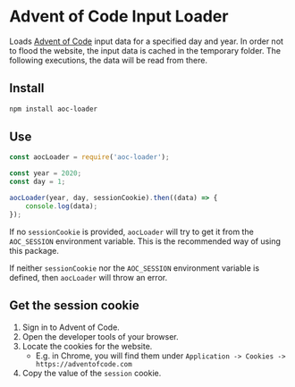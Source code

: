 # Advent of Code Input Loader

Loads [Advent of Code](http://adventofcode.com/) input data for a specified day and year. In order not to flood the website, the input data is cached in the temporary folder. The following executions, the data will be read from there.

## Install

```sh
npm install aoc-loader
```

## Use

```javascript
const aocLoader = require('aoc-loader');

const year = 2020;
const day = 1;

aocLoader(year, day, sessionCookie).then((data) => {
    console.log(data);
});
```

If no `sessionCookie` is provided, `aocLoader` will try to get it from the `AOC_SESSION` environment variable. This is the recommended way of using this package.

If neither `sessionCookie` nor the `AOC_SESSION` environment variable is defined, then `aocLoader` will throw an error.

## Get the session cookie

1. Sign in to Advent of Code.
2. Open the developer tools of your browser.
3. Locate the cookies for the website.
    - E.g. in Chrome, you will find them under `Application -> Cookies -> https://adventofcode.com`
4. Copy the value of the `session` cookie.
